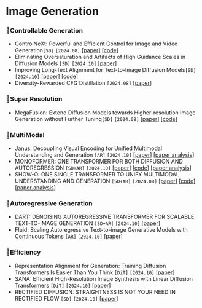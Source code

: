 
# Image Generation
### 📌Controllable Generation
- ControlNeXt: Powerful and Efficient Control for Image and Video Generation`[SD]` `[2024.08]` \[[paper](https://arxiv.org/abs/2408.06070)\] \[[code](https://github.com/dvlab-research/ControlNeXt)\]
- Eliminating Oversaturation and Artifacts of High Guidance Scales in Diffusion Models `[SD]` `[2024.10]` \[[paper](https://arxiv.org/abs/2410.02416)\]
- Improving Long-Text Alignment for Text-to-Image Diffusion Models`[SD]` `[2024.10]` \[[paper](https://arxiv.org/abs/2410.11817)\] \[[code](https://github.com/luping-liu/LongAlign)\]
- Diversity-Rewarded CFG Distillation `[2024.08]` \[[paper](https://arxiv.org/abs/2410.06084)\]

### 📌Super Resolution
- MegaFusion: Extend Diffusion Models towards Higher-resolution Image Generation without Further Tuning`[SD]` `[2024.08]` \[[paper](https://arxiv.org/abs/2408.11001)\] \[[code](https://haoningwu3639.github.io/MegaFusion)\]

### 📌MultiModal
- Janus: Decoupling Visual Encoding for Unified Multimodal Understanding and Generation `[AR]` `[2024.10]` \[[paper](https://arxiv.org/abs/2410.13848)\] \[[paper analysis](https://mickeyding.github.io/post/%E3%80%90-lun-wen-yue-du-%E3%80%91Janus-%20Decoupling%20Visual%20Encoding%20for%20Unified%20Multimodal%20Understanding%20and%20Generation.html)\]
- MONOFORMER: ONE TRANSFORMER FOR BOTH DIFFUSION AND AUTOREGRESSION `[SD+AR]` `[2024.10]` \[[paper](https://arxiv.org/abs/2409.16280)\] \[[code](https://github.com/MonoFormer/MonoFormer)\] \[[paper analysis](https://mickeyding.github.io/post/%E3%80%90-lun-wen-yue-du-%E3%80%91MONOFORMER-%20ONE%20TRANSFORMER%20FOR%20BOTH%20DIFFUSION%20AND%20AUTOREGRESSION.html)\]
- SHOW-O: ONE SINGLE TRANSFORMER TO UNIFY MULTIMODAL UNDERSTANDING AND GENERATION `[SD+AR]` `[2024.08]` \[[paper](https://arxiv.org/abs/2408.12528)\] \[[code](https://github.com/showlab/Show-o)\] \[[paper analysis](https://mickeyding.github.io/post/%E3%80%90-lun-wen-yue-du-%E3%80%91Show-o-%20ONE%20SINGLE%20TRANSFORMER%20TO%20UNIFY%20MULTIMODAL%20UNDERSTANDING%20AND%20GENERATION.html)\] 
  
     

### 📌Autoregressive Generation
- DART: DENOISING AUTOREGRESSIVE TRANSFORMER FOR SCALABLE TEXT-TO-IMAGE GENERATION `[SD+AR]` `[2024.10]` \[[paper](https://arxiv.org/abs/2410.08159)\]
- Fluid: Scaling Autoregressive Text-to-image Generative Models with Continuous Tokens `[AR]` `[2024.10]` \[[paper](https://arxiv.org/pdf/2410.13863)\]
### 📌Efficiency 
- Representation Alignment for Generation: Training Diffusion Transformers Is Easier Than You Think `[DiT]` `[2024.10]` \[[paper](https://arxiv.org/abs/2410.06940)\]
- SANA: Efficient High-Resolution Image Synthesis with Linear Diffusion Transformers `[DiT]` `[2024.10]` \[[paper](https://arxiv.org/abs/2410.10629)\]
- RECTIFIED DIFFUSION: STRAIGHTNESS IS NOT YOUR NEED IN RECTIFIED FLOW `[SD]` `[2024.10]` \[[paper](https://arxiv.org/pdf/2410.07303)\]
